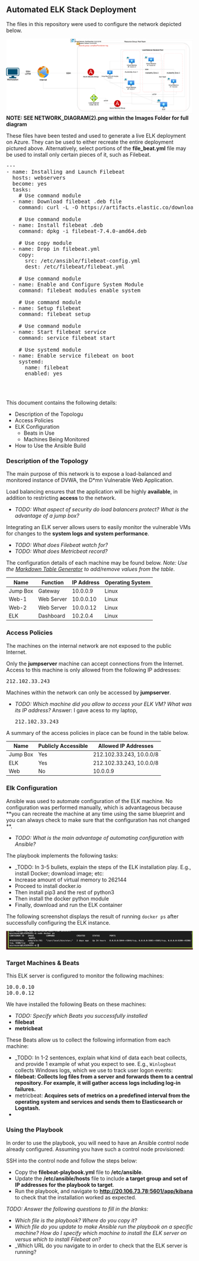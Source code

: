 ## Automated ELK Stack Deployment

The files in this repository were used to configure the network depicted below.

![NETWORK_DIAGRAM](Images/NETWORK_DIAGRAM(2).png) **NOTE: SEE NETWORK_DIAGRAM(2).png within the Images Folder for full diagram**

These files have been tested and used to generate a live ELK deployment on Azure. They can be used to either recreate the entire deployment pictured above. Alternatively, select portions of the **file_beat.yml** file may be used to install only certain pieces of it, such as Filebeat.

<pre>
---
- name: Installing and Launch Filebeat
  hosts: webservers
  become: yes
  tasks:
    # Use command module
  - name: Download filebeat .deb file
    command: curl -L -O https://artifacts.elastic.co/downloads/beats/filebeat/filebeat-7.4.0-amd64.deb

    # Use command module
  - name: Install filebeat .deb
    command: dpkg -i filebeat-7.4.0-amd64.deb

    # Use copy module
  - name: Drop in filebeat.yml
    copy:
      src: /etc/ansible/filebeat-config.yml
      dest: /etc/filebeat/filebeat.yml

    # Use command module
  - name: Enable and Configure System Module
    command: filebeat modules enable system

    # Use command module
  - name: Setup filebeat
    command: filebeat setup

    # Use command module
  - name: Start filebeat service
    command: service filebeat start

    # Use systemd module
  - name: Enable service filebeat on boot
    systemd:
      name: filebeat
      enabled: yes



</pre>

This document contains the following details:
- Description of the Topologu
- Access Policies
- ELK Configuration
  - Beats in Use
  - Machines Being Monitored
- How to Use the Ansible Build


### Description of the Topology

The main purpose of this network is to expose a load-balanced and monitored instance of DVWA, the D*mn Vulnerable Web Application.

Load balancing ensures that the application will be highly **available**, in addition to restricting **access** to the network.
- _TODO: What aspect of security do load balancers protect? What is the advantage of a jump box?_

Integrating an ELK server allows users to easily monitor the vulnerable VMs for changes to the **system logs and system performance**.
- _TODO: What does Filebeat watch for?_
- _TODO: What does Metricbeat record?_

The configuration details of each machine may be found below.
_Note: Use the [Markdown Table Generator](http://www.tablesgenerator.com/markdown_tables) to add/remove values from the table_.

| Name     | Function | IP Address | Operating System |
|----------|----------|------------|------------------|
| Jump Box | Gateway  | 10.0.0.9   | Linux            |
| Web-1    |Web Server| 10.0.0.10  | Linux            |                  
| Web-2    |Web Server| 10.0.0.12  | Linux            |                  
| ELK      |Dashboard | 10.2.0.4   | Linux            |                  

### Access Policies

The machines on the internal network are not exposed to the public Internet. 

Only the **jumpserver** machine can accept connections from the Internet. Access to this machine is only allowed from the following IP addresses:
<pre>
212.102.33.243
</pre>

Machines within the network can only be accessed by **jumpserver**.
- _TODO: Which machine did you allow to access your ELK VM? What was its IP address?_
Answer: I gave acess to my laptop, <pre>
212.102.33.243
</pre>


A summary of the access policies in place can be found in the table below.

| Name     | Publicly Accessible | Allowed IP Addresses |
|----------|---------------------|----------------------|
| Jump Box | Yes                 |212.102.33.243, 10.0.0/8|
| ELK      | Yes                 |212.102.33.243, 10.0.0/8|                  
| Web      | No                  |10.0.0.9|                       

### Elk Configuration

Ansible was used to automate configuration of the ELK machine. No configuration was performed manually, which is advantageous because **you can recreate the machine at any time using the same blueprint and you can always check to make sure that the configuration has not changed **.
- _TODO: What is the main advantage of automating configuration with Ansible?_

The playbook implements the following tasks:
- _TODO: In 3-5 bullets, explain the steps of the ELK installation play. E.g., install Docker; download image; etc:
- Increase amount of virtual memory to 262144
- Proceed to install docker.io 
- Then install pip3 and the rest of python3
- Then install the docker python module
- Finally, download and run the ELK container

The following screenshot displays the result of running `docker ps` after successfully configuring the ELK instance.

![Docker_output](Images/docker_ps_output.png)

### Target Machines & Beats
This ELK server is configured to monitor the following machines:
<pre>
10.0.0.10
10.0.0.12
</pre>

We have installed the following Beats on these machines:
- _TODO: Specify which Beats you successfully installed_
- **filebeat** 
- **metricbeat**

These Beats allow us to collect the following information from each machine:
- _TODO: In 1-2 sentences, explain what kind of data each beat collects, and provide 1 example of what you expect to see. E.g., `Winlogbeat` collects Windows logs, which we use to track user logon events:
- **filebeat: Collects log files from a server and forwards them to a central repository. For example, it will gather access logs including log-in failures.**
- metricbeat: **Acquires sets of metrics on a predefined interval from the operating system and services and sends them to Elasticsearch or Logstash.**
- 
### Using the Playbook
In order to use the playbook, you will need to have an Ansible control node already configured. Assuming you have such a control node provisioned: 

SSH into the control node and follow the steps below:
- Copy the **filebeat-playbook.yml** file to **/etc/ansible**.
- Update the **/etc/ansible/hosts** file to include **a target group and set of IP addresses for the playbook to target**.
- Run the playbook, and navigate to **http://20.106.73.78:5601/app/kibana** to check that the installation worked as expected.

_TODO: Answer the following questions to fill in the blanks:_
- _Which file is the playbook? Where do you copy it?_
- _Which file do you update to make Ansible run the playbook on a specific machine? How do I specify which machine to install the ELK server on versus which to install Filebeat on?_
- _Which URL do you navigate to in order to check that the ELK server is running?


